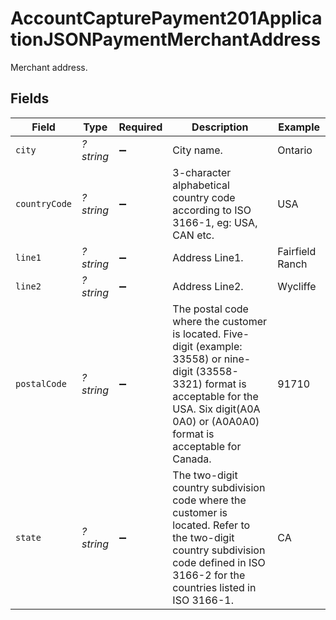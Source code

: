 # AccountCapturePayment201ApplicationJSONPaymentMerchantAddress

Merchant address.


## Fields

| Field                                                                                                                                                                                                   | Type                                                                                                                                                                                                    | Required                                                                                                                                                                                                | Description                                                                                                                                                                                             | Example                                                                                                                                                                                                 |
| ------------------------------------------------------------------------------------------------------------------------------------------------------------------------------------------------------- | ------------------------------------------------------------------------------------------------------------------------------------------------------------------------------------------------------- | ------------------------------------------------------------------------------------------------------------------------------------------------------------------------------------------------------- | ------------------------------------------------------------------------------------------------------------------------------------------------------------------------------------------------------- | ------------------------------------------------------------------------------------------------------------------------------------------------------------------------------------------------------- |
| `city`                                                                                                                                                                                                  | *?string*                                                                                                                                                                                               | :heavy_minus_sign:                                                                                                                                                                                      | City name.                                                                                                                                                                                              | Ontario                                                                                                                                                                                                 |
| `countryCode`                                                                                                                                                                                           | *?string*                                                                                                                                                                                               | :heavy_minus_sign:                                                                                                                                                                                      | 3-character alphabetical country code according to ISO 3166-1, eg: USA, CAN etc.                                                                                                                        | USA                                                                                                                                                                                                     |
| `line1`                                                                                                                                                                                                 | *?string*                                                                                                                                                                                               | :heavy_minus_sign:                                                                                                                                                                                      | Address Line1.                                                                                                                                                                                          | Fairfield Ranch                                                                                                                                                                                         |
| `line2`                                                                                                                                                                                                 | *?string*                                                                                                                                                                                               | :heavy_minus_sign:                                                                                                                                                                                      | Address Line2.                                                                                                                                                                                          | Wycliffe                                                                                                                                                                                                |
| `postalCode`                                                                                                                                                                                            | *?string*                                                                                                                                                                                               | :heavy_minus_sign:                                                                                                                                                                                      | The postal code where the customer is located. Five-digit (example: 33558) or nine-digit (33558-3321) format is acceptable for the USA. Six digit(A0A 0A0) or (A0A0A0) format is acceptable for Canada. | 91710                                                                                                                                                                                                   |
| `state`                                                                                                                                                                                                 | *?string*                                                                                                                                                                                               | :heavy_minus_sign:                                                                                                                                                                                      | The two-digit country subdivision code where the customer is located. Refer to the two-digit country subdivision code defined in ISO 3166-2 for the countries listed in ISO 3166-1.                     | CA                                                                                                                                                                                                      |